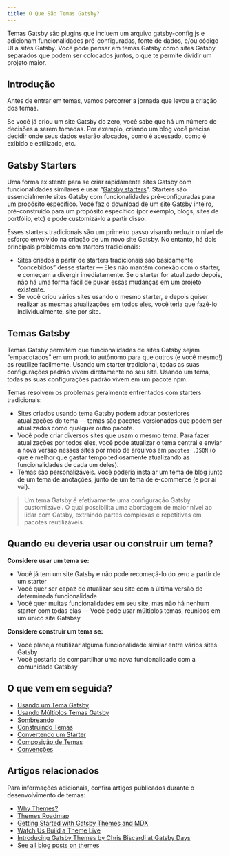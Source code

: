 ```yaml
---
title: O Que São Temas Gatsby?
---
```


Temas Gatsby são plugins que incluem um arquivo gatsby-config.js e adicionam funcionalidades pré-configuradas, fonte de dados, e/ou código UI a sites Gatsby. Você pode pensar em temas Gatsby como sites Gatsby separados que podem ser colocados juntos, o que te permite dividir um projeto maior.

## Introdução

Antes de entrar em temas, vamos percorrer a jornada que levou a criação dos temas.

Se você já criou um site Gatsby do zero, você sabe que há um número de decisões a serem tomadas. Por exemplo, criando um blog você precisa decidir onde seus dados estarão alocados, como é acessado, como é exibido e estilizado, etc.

## Gatsby Starters

Uma forma existente para se criar rapidamente sites Gatsby com funcionalidades similares é usar "[Gatsby starters](/docs/starters/)". Starters são essencialmente sites Gatsby com funcionalidades pré-configuradas para um propósito específico. Você faz o download de um site Gatsby inteiro, pré-construído para um propósito específico (por exemplo, blogs, sites de portfólio, etc) e pode customizá-lo a partir disso.

Esses starters tradicionais são um primeiro passo visando reduzir o nível de esforço envolvido na criação de um novo site Gatsby. No entanto, há dois principais problemas com starters tradicionais:

- Sites criados a partir de starters tradicionais são basicamente “concebidos” desse starter — Eles não mantém conexão com o starter, e começam a divergir imediatamente. Se o starter for atualizado depois, não há uma forma fácil de puxar essas mudanças em um projeto existente.
- Se você criou vários sites usando o mesmo starter, e depois quiser realizar as mesmas atualizações em todos eles, você teria que fazê-lo individualmente, site por site. 

## Temas Gatsby 

Temas Gatsby permitem que funcionalidades de sites Gatsby sejam “empacotados” em um produto autônomo para que outros (e você mesmo!) as reutilize facilmente. Usando um starter tradicional, todas as suas configurações padrão vivem diretamente no seu site. Usando um tema, todas as suas configurações padrão vivem em um pacote npm.

Temas resolvem os problemas geralmente enfrentados com starters tradicionais:

- Sites criados usando tema Gatsby podem adotar posteriores atualizações do tema — temas são pacotes versionados que podem ser atualizados como qualquer outro pacote.
- Você pode criar diversos sites que usam o mesmo tema. Para fazer atualizações por todos eles, você pode atualizar o tema central e enviar a nova versão nesses sites por meio de arquivos em `pacotes .JSON` (o que é melhor que gastar tempo tediosamente atualizando as funcionalidades de cada um deles).
- Temas são personalizáveis. Você poderia instalar um tema de blog junto de um tema de anotações, junto de um tema de e-commerce (e por aí vai).

> Um tema Gatsby é efetivamente uma configuração Gatsby customizável. O qual possibilita uma abordagem de maior nível ao lidar com Gatsby, extraindo partes complexas e repetitivas em pacotes reutilizáveis.

## Quando eu deveria usar ou construir um tema?

**Considere usar um tema se:**

- Você já tem um site Gatsby e não pode recomeçá-lo do zero a partir de um starter
- Você quer ser capaz de atualizar seu site com a última versão de determinada funcionalidade
- Você quer muitas funcionalidades em seu site, mas não há nenhum starter com todas elas — Você pode usar múltiplos temas, reunidos em um único site Gatsbsy

**Considere construir um tema se:**

- Você planeja reutilizar alguma funcionalidade similar entre vários sites Gatsby
- Você gostaria de compartilhar uma nova funcionalidade com a comunidade Gatsbsy 

## O que vem em seguida?

- [Usando um Tema Gatsby](/docs/themes/using-a-gatsby-theme)
- [Usando Múltiplos Temas Gatsby](/docs/themes/using-multiple-gatsby-themes)
- [Sombreando](/docs/themes/shadowing/)
- [Construindo Temas](/docs/themes/building-themes)
- [Convertendo um Starter](/docs/themes/converting-a-starter/)
- [Composição de Temas](/docs/themes/theme-composition/)
- [Convenções](/docs/themes/conventions/)

## Artigos relacionados

Para informações adicionais, confira artigos publicados durante o desenvolvimento de temas:

- [Why Themes?](/blog/2019-01-31-why-themes/)
- [Themes Roadmap](/blog/2019-03-11-gatsby-themes-roadmap/)
- [Getting Started with Gatsby Themes and MDX](/blog/2019-02-26-getting-started-with-gatsby-themes/)
- [Watch Us Build a Theme Live](/blog/2019-02-11-gatsby-themes-livestream-and-example/)
- [Introducing Gatsby Themes by Chris Biscardi at Gatsby Days](https://www.gatsbyjs.com/gatsby-days-themes-chris/)
- [See all blog posts on themes](/blog/tags/themes)
